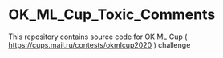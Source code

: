# OK_ML_Cup_Toxic_Comments
This repository contains source code for OK ML Cup ( https://cups.mail.ru/contests/okmlcup2020 ) challenge 
